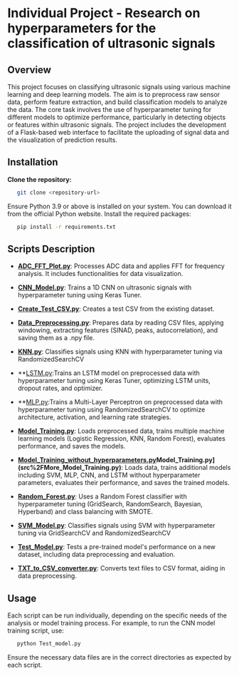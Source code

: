 
# Individual Project - Research on hyperparameters for the classification of ultrasonic signals


## Overview
This project focuses on classifying ultrasonic signals using various machine learning and deep learning models. The aim is to preprocess raw sensor data, perform feature extraction, and build classification models to analyze the data. The core task involves the use of hyperparameter tuning for different models to optimize performance, particularly in detecting objects or features within ultrasonic signals. The project includes the development of a Flask-based web interface to facilitate the uploading of signal data and the visualization of prediction results.

## Installation

 **Clone the repository:**
```bash
   git clone <repository-url>
```
Ensure Python 3.9 or above is installed on your system. You can download it from the official Python website.
Install the required packages:
```bash
   pip install -r requirements.txt
```

## Scripts Description

- **[ADC_FFT_Plot.py](src%2FADC_FFT_Plot.py)**: Processes ADC data and applies FFT for frequency analysis. It includes functionalities for data visualization.

- **[CNN_Model.py](src%2FCNN_Model.py)**:  Trains a 1D CNN on ultrasonic signals with hyperparameter tuning using Keras Tuner.

- **[Create_Test_CSV.py](src%2FCreate_Test_CSV.py)**: Creates a test CSV from the existing dataset.

- **[Data_Preprocessing.py](src%2FData_Preprocessing.py)**: Prepares data by reading CSV files, applying windowing, extracting features (SINAD, peaks, autocorrelation), and saving them as a .npy file.

- **[KNN.py](src%2FKNN.py)**: Classifies signals using KNN with hyperparameter tuning via RandomizedSearchCV

- **[LSTM.py](src%2FLSTM.py):Trains an LSTM model on preprocessed data with hyperparameter tuning using Keras Tuner, optimizing LSTM units, dropout rates, and optimizer.

- **[MLP.py](src%2FMLP.py):Trains a Multi-Layer Perceptron on preprocessed data with hyperparameter tuning using RandomizedSearchCV to optimize architecture, activation, and learning rate strategies.

- **[Model_Training.py](src%2FModel_Training.py)**: Loads preprocessed data, trains multiple machine learning models (Logistic Regression, KNN, Random Forest), evaluates performance, and saves the models.

- **[Model_Training_without_hyperparameters.py](src%2FModel_Training_without_hyperparameters.py)Model_Training.py](src%2FMore_Model_Training.py)**: Loads data, trains additional models including SVM, MLP, CNN, and LSTM without hyperparameter parameters, evaluates their performance, and saves the trained models.

- **[Random_Forest.py](src%2FRandom_Forest.py)**: Uses a Random Forest classifier with hyperparameter tuning (GridSearch, RandomSearch, Bayesian, Hyperband) and class balancing with SMOTE.

- **[SVM_Model.py](src%2FSVM_Model.py)**: Classifies signals using SVM with hyperparameter tuning via GridSearchCV and RandomizedSearchCV

- **[Test_Model.py](src%2FTest_Model.py)**: Tests a pre-trained model's performance on a new dataset, including data preprocessing and evaluation.

- **[TXT_to_CSV_converter.py](src%2FTXT_to_CSV_converter.py)**: Converts text files to CSV format, aiding in data preprocessing.


## Usage
Each script can be run individually, depending on the specific needs of the analysis or model training process. For example, to run the CNN model training script, use:
```bash
   python Test_model.py
```
Ensure the necessary data files are in the correct directories as expected by each script.
